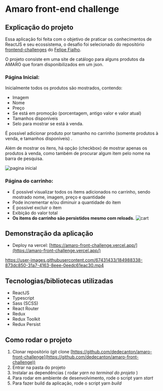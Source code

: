 # Amaro front-end challenge

## Explicação do projeto

Essa aplicação foi feita com o objetivo de praticar os conhecimentos de ReactJS e seu ecossistema, o desafio foi selecionado do repositório [frontend-challenges](https://github.com/felipefialho/frontend-challenges) do [Felipe Fialho](https://github.com/felipefialho).

O projeto consiste em uma site de catálogo para alguns produtos da AMARO que foram disponibilizados em um json.

### Página Inicial:

Inicialmente todos os produtos são mostrados, contendo:

- Imagem
- Nome
- Preço
- Se está em promoção (porcentagem, antigo valor e valor atual)
- Tamanhos disponíveis
- Selo para mostrar se está à venda.

É possível adicionar produto por tamanho no carrinho (somente produtos à venda, e tamanhos disponíveis) .

Além de mostrar os itens, há opção (checkbox) de mostrar apenas os produtos à venda, como também de procurar algum item pelo nome na barra de pesquisa.

![pagina inicial](https://user-images.githubusercontent.com/67431433/184987127-e718a03f-6170-4b6d-9672-a92075bcfd79.png)


### Página do carrinho:

- É possível visualizar todos os items adicionados no carrinho, sendo mostrado nome, imagem, preço e quantidade
- Pode incrementar e/ou diminuir a quantidade do item
- É possível excluir o item
- Exibição do valor total
- **Os items do carrinho são persistidos mesmo com reloads.**
![cart](https://user-images.githubusercontent.com/67431433/184987236-761adb25-3ddb-43c9-80c3-0f588c2ff109.png)

## Demonstração da aplicação

- Deploy na vercel: [https://amaro-front-challenge.vercel.app/](https://amaro-front-challenge.vercel.app/)

https://user-images.githubusercontent.com/67431433/184988338-873dc850-31a7-4163-8eee-0eedc61eac30.mp4

## Tecnologias/bibliotecas utilizadas

- ReactJS
- Typescript
- Sass (SCSS)
- React Router
- Redux
- Redux Toolkit
- Redux Persist

## Como rodar o projeto

1. Clonar repositório (git clone [https://github.com/dedecanton/amaro-front-challenge](https://github.com/dedecanton/amaro-front-challenge))
2. Entrar na pasta do projeto
3. Instalar as dependências ( rodar *yarn* *no terminal do projeto* )
4. Para rodar em ambiente de desenvolvimento, rode o script yarn *start*
5. Para fazer build da aplicação, rode o script yarn *build*
